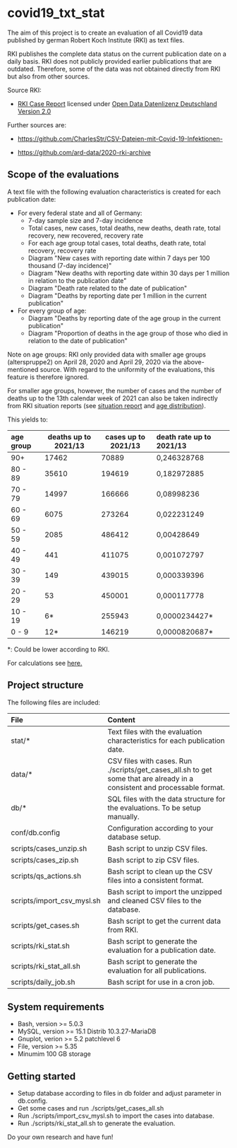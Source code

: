 # covid19_txt_stat
The aim of this project is to create an evaluation of all Covid19 data published by german Robert Koch Institute (RKI) as text files.

RKI publishes the complete data status on the current publication date on a daily basis. RKI does not publicly provided earlier publications that are outdated.
Therefore, some of the data was not obtained directly from RKI but also from other sources.

Source RKI:

* [RKI Case Report](https://www.rki.de/DE/Content/InfAZ/N/Neuartiges_Coronavirus/Fallzahlen.html) licensed under [Open Data Datenlizenz Deutschland Version 2.0](https://www.govdata.de/dl-de/by-2-0)

Further sources are:

* https://github.com/CharlesStr/CSV-Dateien-mit-Covid-19-Infektionen-

* https://github.com/ard-data/2020-rki-archive

## Scope of the evaluations
A text file with the following evaluation characteristics is created for each publication date:
* For every federal state and all of Germany: 
  * 7-day sample size and 7-day incidence
  * Total cases, new cases, total deaths, new deaths, death rate, total recovery, new recovered, recovery rate
  * For each age group total cases, total deaths, death rate, total recovery, recovery rate
  * Diagram "New cases with reporting date within 7 days per 100 thousand (7-day incidence)"
  * Diagram "New deaths with reporting date within 30 days per 1 million in relation to the publication date"
  * Diagram "Death rate related to the date of publication"
  * Diagram "Deaths by reporting date per 1 million in the current publication"
* For every group of age:
  * Diagram "Deaths by reporting date of the age group in the current publication"
  * Diagram "Proportion of deaths in the age group of those who died in relation to the date of publication"
  
Note on age groups: RKI only provided data with smaller age groups (alterspruppe2) on April 28, 2020 and April 29, 2020 
via the above-mentioned source. With regard to the uniformity of the evaluations, this feature is therefore ignored.  

For smaller age groups, however, the number of cases and the number of deaths up to the 13th calendar week of 2021 
can also be taken indirectly from RKI situation reports 
(see [situation report](https://www.rki.de/DE/Content/InfAZ/N/Neuartiges_Coronavirus/Situationsberichte/Apr_2021/2021-04-06-de.pdf?__blob=publicationFile) and 
[age distribution](https://www.rki.de/DE/Content/InfAZ/N/Neuartiges_Coronavirus/Daten/Altersverteilung.xlsx?__blob=publicationFile)). 

This yields to:

| age group | deaths up to 2021/13 | cases up to 2021/13 | death rate up to 2021/13 |                                                                                                               
|:----------|----------------------|---------------------|:------------------------|
| 90\+    | 17462                 | 70889               | 0,246328768             |
| 80 - 89  | 35610           | 194619               | 0,182972885         |  
| 70 - 79  | 14997                 | 166666            | 0,08998236         |  
| 60 - 69  | 6075                 | 273264          | 0,022231249         |    
| 50 - 59  | 2085           | 486412               | 0,00428649         |   
| 40 - 49  | 441                 | 411075        | 0,001072797         |  
| 30 - 39  | 149           | 439015        | 0,000339396         |  
| 20 - 29  | 53           | 450001         | 0,000117778         |   
| 10 - 19  | 6\*                  | 255943         | 0,0000234427\*         |   
| 0 - 9    | 12\*           | 146219         | 0,0000820687\*       |  

\*: Could be lower according to RKI.

For calculations see [here.](./ref/Altersverteilung2.xlsx)

## Project structure
The following files are included:

| File                       | Content                                                                                                                    |
|:---------------------------|:---------------------------------------------------------------------------------------------------------------------------|
| stat/\*                   | Text files with the evaluation characteristics for each publication date.                                                  |
| data/\*                   | CSV files with cases. Run ./scripts/get_cases_all.sh to get some that are already in a consistent and processable format.| 
| db/\*                 | SQL files with the data structure for the evaluations. To be setup manually.                          |
| conf/db.config       | Configuration according to your database setup.                                         |
| scripts/cases_unzip.sh     | Bash script to unzip CSV files.                                                                                            |
| scripts/cases_zip.sh       | Bash script to zip CSV files.                                                                                |
| scripts/qs_actions.sh     | Bash script to clean up the CSV files into a consistent format.                                                            |
| scripts/import_csv_mysl.sh | Bash script to import the unzipped and cleaned CSV files to the database.                                                  |
| scripts/get_cases.sh     | Bash script to get the current data from RKI.                                                                              |
| scripts/rki_stat.sh        | Bash script to generate the evaluation for a publication date.                                                   |
| scripts/rki_stat_all.sh     | Bash script to generate the evaluation for all publications.                                                       |
| scripts/daily_job.sh     | Bash script for use in a cron job.                                                                        |

## System requirements
* Bash, version >=   5.0.3
* MySQL, version >= 15.1 Distrib 10.3.27-MariaDB
* Gnuplot, verion >= 5.2 patchlevel 6
* File, version >= 5.35
* Minumim 100 GB storage

## Getting started
* Setup database according to files in db folder and adjust parameter in db.config.
* Get some cases and run ./scripts/get_cases_all.sh
* Run ./scripts/import_csv_mysl.sh to import the cases into database.
* Run ./scripts/rki_stat_all.sh to generate the evaluation.

Do your own research and have fun!
